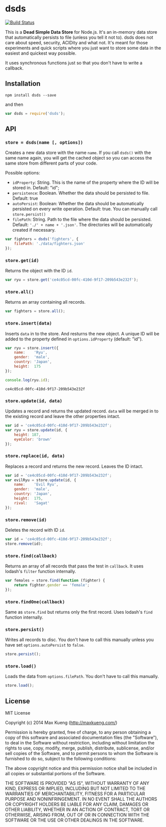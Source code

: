dsds
====

[![Build Status](https://secure.travis-ci.org/maxkueng/dsds.png?branch=master)](http://travis-ci.org/maxkueng/dsds)

This is a __Dead Simple Data Store__ for Node.js. It's an in-memory data
store that automatically persists to file (unless you tell it not to).
dsds does not care about speed, security, ACIDity and what not. It's
meant for those experiments and quick scripts where you just want to
store some data in the easiest and quickest way possible.

It uses synchronous functions just so that you don't have to write a
callback.

## Installation

```
npm install dsds --save
```

and then

```javascript
var dsds = require('dsds');
```

## API

### `store = dsds(name [, options])`

Creates a new data store with the name `name`. If you call `dsds()` with
the same name again, you will get the cached object so you can access
the same store from different parts of your code.

Possible options:

 - `idProperty`: String. This is the name of the property where the ID
   will be stored in. Default: "id";
 - `persistence`: Boolean. Whether the data should be persisted to file.
   Default: true
 - `autoPersist`: Boolean: Whether the data should be automatically
   persisted on every write operation. Default: true. You can manually
   call `store.persist()`
 - `filePath`: String. Path to the file where the data should be
   persisted. Default: `'./' + name + '.json'`. The directories will be
   automatically created if necessary.

```javascript
var fighters = dsds('fighters', {
    filePath: './data/fighters.json'
});
```

### `store.get(id)`

Returns the object with the ID `id`.

```javascript
var ryu = store.get('ce4c05cd-00fc-410d-9f17-209b543e232f');
```

### `store.all()`

Returns an array containing all records.

```javascript
var fighters = store.all();
```

### `store.insert(data)`

Inserts `data` in to the store. And resturns the new object. A unique ID
will be added to the property defined in `options.idProperty` (default:
"id").

```javascript
var ryu = store.insert({
    name:    'Ryu',
    gender:  'male',
    country: 'Japan',
    height:  175
});

console.log(ryu.id);
```


    ce4c05cd-00fc-410d-9f17-209b543e232f

### `store.update(id, data)`

Updates a record and returns the updated record. `data` will be merged
in to the existing record and leave the other properties intact.

```javascript
var id = 'ce4c05cd-00fc-410d-9f17-209b543e232f';
var ryu = store.update(id, {
    height: 187,
    eyeColor: 'brown'
});
```

### `store.replace(id, data)`

Replaces a record and returns the new record. Leaves the ID intact.

```javascript
var id = 'ce4c05cd-00fc-410d-9f17-209b543e232f';
var evilRyu = store.update(id, {
    name:    'Evil Ryu',
    gender:  'male',
    country: 'Japan',
    height:  175,
    rival:   'Sagat'
});
```

### `store.remove(id)`

Deletes the record with ID `id`. 

```javascript
var id = 'ce4c05cd-00fc-410d-9f17-209b543e232f';
store.remove(id);
```

### `store.find(callback)`

Returns an array of all records that pass the test in `callback`. It
uses lodash's `filter` function internally.

```javascript
var females = store.find(function (fighter) {
    return fighter.gender == 'female';
});
```

### `store.findOne(callback)`

Same as `store.find` but returns only the first record. Uses lodash's
`find` function internally.

### `store.persist()`

Writes all records to disc. You don't have to call this manually unless
you have set `options.autoPersist` to `false`.

```javascript
store.persist();
```

### `store.load()`

Loads the data from `options.filePath`. You don't have to call this
manually.

```javascript
store.load();
```

## License

MIT License

Copyright (c) 2014 Max Kueng (http://maxkueng.com/)
 
Permission is hereby granted, free of charge, to any person obtaining
a copy of this software and associated documentation files (the
"Software"), to deal in the Software without restriction, including
without limitation the rights to use, copy, modify, merge, publish,
distribute, sublicense, and/or sell copies of the Software, and to
permit persons to whom the Software is furnished to do so, subject to
the following conditions:
 
The above copyright notice and this permission notice shall be
included in all copies or substantial portions of the Software.
 
THE SOFTWARE IS PROVIDED "AS IS", WITHOUT WARRANTY OF ANY KIND,
EXPRESS OR IMPLIED, INCLUDING BUT NOT LIMITED TO THE WARRANTIES OF
MERCHANTABILITY, FITNESS FOR A PARTICULAR PURPOSE AND
NONINFRINGEMENT. IN NO EVENT SHALL THE AUTHORS OR COPYRIGHT HOLDERS BE
LIABLE FOR ANY CLAIM, DAMAGES OR OTHER LIABILITY, WHETHER IN AN ACTION
OF CONTRACT, TORT OR OTHERWISE, ARISING FROM, OUT OF OR IN CONNECTION
WITH THE SOFTWARE OR THE USE OR OTHER DEALINGS IN THE SOFTWARE.
